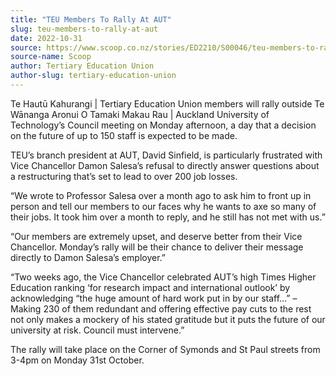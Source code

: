 ```yaml
---
title: "TEU Members To Rally At AUT"
slug: teu-members-to-rally-at-aut
date: 2022-10-31
source: https://www.scoop.co.nz/stories/ED2210/S00046/teu-members-to-rally-at-aut.htm
source-name: Scoop
author: Tertiary Education Union
author-slug: tertiary-education-union
---
```


<p>Te Hautū Kahurangi | Tertiary Education Union members
will rally outside Te Wānanga Aronui O Tamaki Makau Rau |
Auckland University of Technology’s Council meeting on
Monday afternoon, a day that a decision on the future of up
to 150 staff is expected to be made.</p>

<p>TEU’s branch
president at AUT, David Sinfield, is particularly frustrated
with Vice Chancellor Damon Salesa’s refusal to directly
answer questions about a restructuring that’s set to lead
to over 200 job losses.</p>

<p>“We wrote to Professor
Salesa over a month ago to ask him to front up in person and
tell our members to our faces why he wants to axe so many of
their jobs. It took him over a month to reply, and he still
has not met with us.”</p>

<p>“Our members are extremely
upset, and deserve better from their Vice Chancellor.
Monday’s rally will be their chance to deliver their
message directly to Damon Salesa’s
employer.”</p>

<p>“Two weeks ago, the Vice Chancellor celebrated
AUT’s high Times Higher Education ranking ‘for research
impact and international outlook’ by acknowledging
“the huge amount of hard work put in by our staff…”
– Making 230 of them redundant and offering effective pay
cuts to the rest not only makes a mockery of his stated
gratitude but it puts the future of our university at risk.
Council must intervene.”</p>

<p>The rally will take place
on the Corner of Symonds and St Paul streets from 3-4pm on
Monday 31st
October.</p>

<p></p>